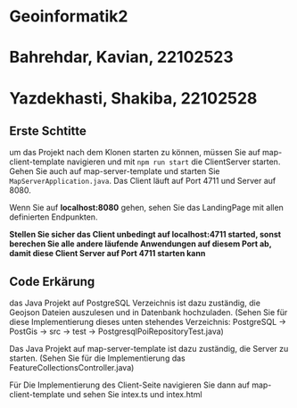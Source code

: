 # Geoinformatik2

# Bahrehdar, Kavian, 22102523 
# Yazdekhasti, Shakiba, 22102528

## Erste Schtitte

um das Projekt nach dem Klonen starten zu können, müssen Sie auf map-client-template navigieren und mit `npm run start` die ClientServer starten.
Gehen Sie auch auf map-server-template und starten Sie `MapServerApplication.java`.
Das Client läuft auf Port 4711 und Server auf 8080.

Wenn Sie auf **localhost:8080** gehen, sehen Sie das LandingPage mit allen definierten Endpunkten.

**Stellen Sie sicher das Client unbedingt auf localhost:4711 started, sonst berechen Sie alle andere läufende Anwendungen auf diesem Port ab, damit diese Client Server auf Port 4711 starten kann**

## Code Erkärung
das Java Projekt auf PostgreSQL Verzeichnis ist dazu zuständig, die Geojson Dateien auszulesen und in Datenbank hochzuladen. (Sehen Sie für diese Implementierung dieses unten stehendes Verzeichnis: PostgreSQL -> PostGis -> src -> test -> PostgresqlPoiRepositoryTest.java)

Das Java Projekt auf map-server-template ist dazu zuständig, die Server zu starten. (Sehen Sie für die Implementierung das FeatureCollectionsController.java)

Für Die Implementierung des Client-Seite navigieren Sie dann auf map-client-template und sehen Sie intex.ts und intex.html
